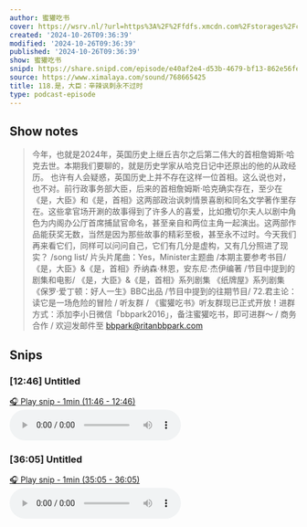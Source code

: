 ```yaml
---
author: 蜜獾吃书
cover: https://wsrv.nl/?url=https%3A%2F%2Ffdfs.xmcdn.com%2Fstorages%2Fcacb-audiofreehighqps%2F8C%2F42%2FGMCoOScGV9ExAAK8GgFUPfZx.jpeg&w=200&h=200
created: '2024-10-26T09:36:39'
modified: '2024-10-26T09:36:39'
published: '2024-10-26T09:36:39'
show: 蜜獾吃书
snipd: https://share.snipd.com/episode/e40af2e4-d53b-4679-bf13-862e56fe64c0
source: https://www.ximalaya.com/sound/768665425
title: 118.是，大臣：辛辣讽刺永不过时
type: podcast-episode
---
```



## Show notes
> 今年，也就是2024年，英国历史上继丘吉尔之后第二伟大的首相詹姆斯·哈克去世。本期我们要聊的，就是历史学家从哈克日记中还原出的他的从政经历。  也许有人会疑惑，英国历史上并不存在这样一位首相。这么说也对，也不对。前行政事务部大臣，后来的首相詹姆斯·哈克确实存在，至少在《是，大臣》和《是，首相》这两部政治讽刺情景喜剧和同名文学著作里存在。这些拿官场开涮的故事得到了许多人的喜爱，比如撒切尔夫人以剧中角色为内阁办公厅首席捕鼠官命名，甚至亲自和两位主角一起演出。这两部作品能获奖无数，当然是因为那些故事的精彩至极，甚至永不过时。今天我们再来看它们，同样可以问问自己，它们有几分是虚构，又有几分照进了现实？   /song list/  片头片尾曲：Yes，Minister主题曲   /本期主要参考书目/  《是，大臣》&《是，首相》乔纳森·林恩，安东尼·杰伊编著   /节目中提到的剧集和电影/  《是，大臣》&《是，首相》系列剧集  《纸牌屋》系列剧集 《保罗·爱丁顿：好人一生》BBC出品   /节目中提到的往期节目/  72.君主论：读它是一场危险的冒险   / 听友群 /  《蜜獾吃书》听友群现已正式开放！进群方式：添加李小日微信「bbpark2016」，备注蜜獾吃书，即可进群～   / 商务合作 /  欢迎发邮件至 bbpark@ritanbbpark.com

## Snips
### [12:46] Untitled
[🎧 Play snip - 1min️ (11:46 - 12:46)](https://share.snipd.com/snip/b2b18b7f-7f42-4262-84be-b84af3fd9909)
<audio controls> <source src="https://jt.ximalaya.com//GKwRIW4K8iLiAb9mpwMk4Zsn.m4a?channel=rss&album_id=64689453&track_id=768665425&uid=402532070&jt=https://aod.cos.tx.xmcdn.com/storages/2197-audiofreehighqps/9A/6F/GKwRIW4K8iLiAb9mpwMk4Zsn.m4a#t=11:46,12:46"> </audio>
### [36:05] Untitled
[🎧 Play snip - 1min️ (35:05 - 36:05)](https://share.snipd.com/snip/2f6cee3b-1932-4ab4-919e-cf7534907b89)
<audio controls> <source src="https://jt.ximalaya.com//GKwRIW4K8iLiAb9mpwMk4Zsn.m4a?channel=rss&album_id=64689453&track_id=768665425&uid=402532070&jt=https://aod.cos.tx.xmcdn.com/storages/2197-audiofreehighqps/9A/6F/GKwRIW4K8iLiAb9mpwMk4Zsn.m4a#t=35:05,36:05"> </audio>
